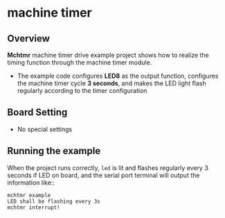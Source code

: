 # machine timer

## Overview

**Mchtmr** machine timer drive example project shows how to realize the timing function through the machine timer module.
- The example code configures **LED8** as the output function, configures the machine timer cycle **3 seconds**, and makes the LED light flash regularly according to the timer configuration

## Board Setting

- No special settings

## Running the example

When the project runs correctly, ``led`` is lit and flashes regularly every 3 seconds if LED on board, and the serial port terminal will output the information like::
```console
mchtmr example
LED shall be flashing every 3s
mchtmr interrupt!
```
